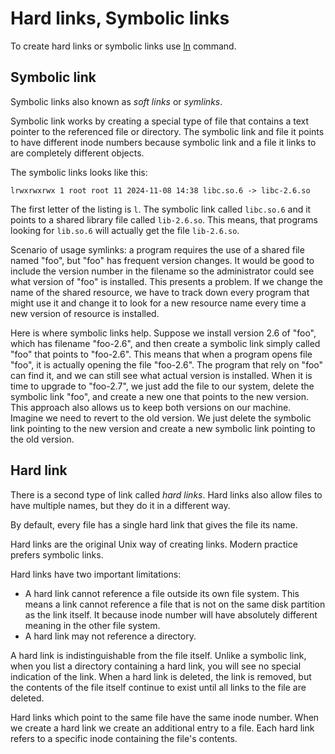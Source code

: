 # Hard links, Symbolic links

To create hard links or symbolic links use [ln](terminal/commands/ln.md) command.

## Symbolic link

Symbolic links also known as _soft links_ or _symlinks_.

Symbolic link works by creating a special type of file that contains a text pointer to
the referenced file or directory. The symbolic link and file it points to have different
inode numbers because symbolic link and a file it links to are completely different
objects.

The symbolic links looks like this:

```shell
lrwxrwxrwx 1 root root 11 2024-11-08 14:38 libc.so.6 -> libc-2.6.so
```

The first letter of the listing is `l`. The symbolic link called `libc.so.6` and it points
to a shared library file called `lib-2.6.so`. This means, that programs looking for
`lib.so.6` will actually get the file `lib-2.6.so`.

Scenario of usage symlinks: a program requires the use of a shared file named "foo", but
"foo" has frequent version changes. It would be good to include the version number in
the filename so the administrator could see what version of "foo" is installed. This
presents a problem. If we change the name of the shared resource, we have to track down
every program that might use it and change it to look for a new resource name every time
a new version of resource is installed.

Here is where symbolic links help. Suppose we install version 2.6 of "foo", which has
filename "foo-2.6", and then create a symbolic link simply called "foo" that points to
"foo-2.6". This means that when a program opens file "foo", it is actually opening the
file "foo-2.6". The program that rely on "foo" can find it, and we can still see what
actual version is installed. When it is time to upgrade to "foo-2.7", we just add the
file to our system, delete the symbolic link "foo", and create a new one that points to
the new version. This approach also allows us to keep both versions on our machine.
Imagine we need to revert to the old version. We just delete the symbolic link pointing
to the new version and create a new symbolic link pointing to the old version.

## Hard link

There is a second type of link called _hard links_. Hard links also allow files to have
multiple names, but they do it in a different way.

By default, every file has a single hard link that gives the file its name.

Hard links are the original Unix way of creating links. Modern practice prefers symbolic
links.

Hard links have two important limitations:

- A hard link cannot reference a file outside its own file system. This means a link
cannot reference a file that is not on the same disk partition as the link itself. It
because inode number will have absolutely different meaning in the other file system.
- A hard link may not reference a directory.

A hard link is indistinguishable from the file itself. Unlike a symbolic link, when you
list a directory containing a hard link, you will see no special indication of the link.
When a hard link is deleted, the link is removed, but the contents of the file itself
continue to exist until all links to the file are deleted.

Hard links which point to the same file have the same inode number. When we create a
hard link we create an additional entry to a file. Each hard link refers to a specific
inode containing the file's contents.
